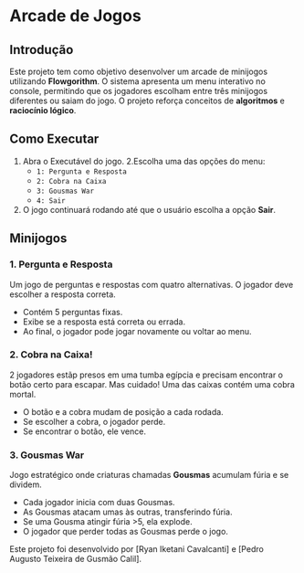 # Arcade de Jogos

## Introdução
Este projeto tem como objetivo desenvolver um arcade de minijogos utilizando **Flowgorithm**. O sistema apresenta um menu interativo no console, permitindo que os jogadores escolham entre três minijogos diferentes ou saiam do jogo. O projeto reforça conceitos de **algoritmos** e **raciocínio lógico**.

## Como Executar
1. Abra o Executável do jogo.
2.Escolha uma das opções do menu:
   - `1: Pergunta e Resposta`
   - `2: Cobra na Caixa`
   - `3: Gousmas War`
   - `4: Sair`
3. O jogo continuará rodando até que o usuário escolha a opção **Sair**.

## Minijogos
### 1. Pergunta e Resposta
Um jogo de perguntas e respostas com quatro alternativas. O jogador deve escolher a resposta correta.
- Contém 5 perguntas fixas.
- Exibe se a resposta está correta ou errada.
- Ao final, o jogador pode jogar novamente ou voltar ao menu.

### 2. Cobra na Caixa!
2 jogadores estãp presos em uma tumba egípcia e precisam encontrar o botão certo para escapar. Mas cuidado! Uma das caixas contém uma cobra mortal.
- O botão e a cobra mudam de posição a cada rodada.
- Se escolher a cobra, o jogador perde.
- Se encontrar o botão, ele vence.

### 3. Gousmas War
Jogo estratégico onde criaturas chamadas **Gousmas** acumulam fúria e se dividem.
- Cada jogador inicia com duas Gousmas.
- As Gousmas atacam umas às outras, transferindo fúria.
- Se uma Gousma atingir fúria >5, ela explode.
- O jogador que perder todas as Gousmas perde o jogo.


Este projeto foi desenvolvido por [Ryan Iketani Cavalcanti] e [Pedro Augusto Teixeira de Gusmão Calil].

